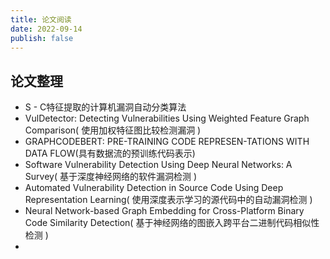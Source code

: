 ```yaml
---
title: 论文阅读
date: 2022-09-14
publish: false
---
```


## 论文整理

* S - C特征提取的计算机漏洞自动分类算法
* VulDetector: Detecting Vulnerabilities Using Weighted Feature Graph Comparison( 使用加权特征图比较检测漏洞 )
* GRAPHCODEBERT: PRE-TRAINING CODE REPRESEN-TATIONS WITH DATA FLOW(具有数据流的预训练代码表示)
* Software Vulnerability Detection Using Deep Neural Networks: A Survey( 基于深度神经网络的软件漏洞检测 )
* Automated Vulnerability Detection in Source Code Using Deep Representation Learning( 使用深度表示学习的源代码中的自动漏洞检测 )
* Neural Network-based Graph Embedding for Cross-Platform Binary Code Similarity Detection( 基于神经网络的图嵌入跨平台二进制代码相似性检测 )
* 